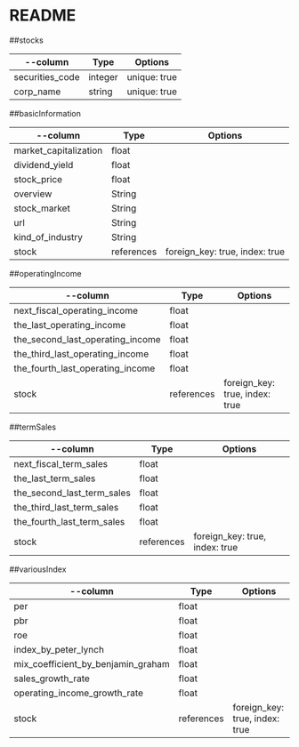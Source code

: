# README

##stocks

|--column                     |Type      |Options       |
|-----------------------------|----------|--------------|
|securities_code              |integer   |unique: true  |
|corp_name                    |string    |unique: true  |            


##basicInformation

|--column                     |Type      |Options       |
|-----------------------------|----------|--------------|     
|market_capitalization        |float     |              |
|dividend_yield               |float     |              |
|stock_price                  |float     |              |
|overview                     |String    |              |
|stock_market                 |String    |              |
|url                          |String    |              |
|kind_of_industry             |String    |              |
|stock       |references|foreign_key: true, index: true|


##operatingIncome

|--column                        |Type      |Options       |
|--------------------------------|----------|--------------|     
|next_fiscal_operating_income    |float     |              |
|the_last_operating_income       |float     |              |
|the_second_last_operating_income|float     |              |
|the_third_last_operating_income |float     |              |
|the_fourth_last_operating_income|float     |              |
|stock       |references|foreign_key: true, index: true|


##termSales

|--column                     |Type      |Options       |
|-----------------------------|----------|--------------|     
|next_fiscal_term_sales       |float     |              |
|the_last_term_sales          |float     |              |
|the_second_last_term_sales   |float     |              |
|the_third_last_term_sales    |float     |              |
|the_fourth_last_term_sales   |float     |              |
|stock       |references|foreign_key: true, index: true|


##variousIndex

|--column                    |Type      |Options       |
|----------------------------|----------|--------------|     
|per                         |float     |              |
|pbr                         |float     |              |
|roe                         |float     |              |
|index_by_peter_lynch           |float     |           |
|mix_coefficient_by_benjamin_graham |float  |          |
|sales_growth_rate             |float     |              |
|operating_income_growth_rate  |float     |              |
|stock       |references|foreign_key: true, index: true|
